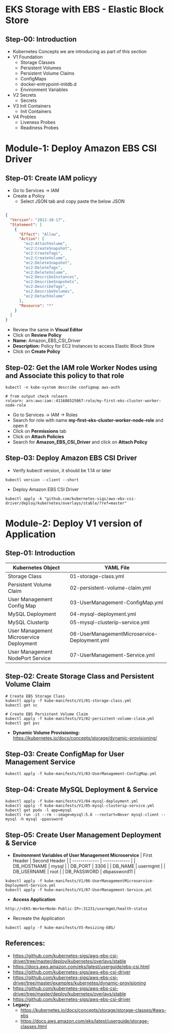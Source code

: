 # EKS Storage with EBS - Elastic Block Store

## Step-00: Introduction
- Kubernetes Concepts we are introducing as part of this section
- V1 Foundation
  - Storage Classes
  - Persistent Volumes
  - Persistent Volume Claims
  - ConfigMaps
  - docker-entrypoint-initdb.d 
  - Environment Variables
- V2 Secrets  
  - Secrets
- V3 Init Containers
  - Init Containers
- V4 Probles
  - Liveness Probes
  - Readiness Probes

# Module-1: Deploy Amazon EBS CSI Driver

## Step-01:  Create IAM policyy
- Go to Services -> IAM
- Create a Policy 
  - Select JSON tab and copy paste the below JSON
```json

{
  "Version": "2012-10-17",
  "Statement": [
    {
      "Effect": "Allow",
      "Action": [
        "ec2:AttachVolume",
        "ec2:CreateSnapshot",
        "ec2:CreateTags",
        "ec2:CreateVolume",
        "ec2:DeleteSnapshot",
        "ec2:DeleteTags",
        "ec2:DeleteVolume",
        "ec2:DescribeInstances",
        "ec2:DescribeSnapshots",
        "ec2:DescribeTags",
        "ec2:DescribeVolumes",
        "ec2:DetachVolume"
      ],
      "Resource": "*"
    }
  ]
}
```
  - Review the same in **Visual Editor** 
  - Click on **Review Policy**
  - **Name:** Amazon_EBS_CSI_Driver
  - **Description:** Policy for EC2 Instances to access Elastic Block Store
  - Click on **Create Policy**

## Step-02: Get the IAM role Worker Nodes using and Associate this policy to that role
```
kubectl -n kube-system describe configmap aws-auth

# from output check rolearn
rolearn: arn:aws:iam::411686525067:role/my-first-eks-cluster-worker-node-role
```
- Go to Services -> IAM -> Roles 
- Search for role with name **my-first-eks-cluster-worker-node-role** and open it
- Click on **Permissions** tab
- Click on **Attach Policies**
- Search for **Amazon_EBS_CSI_Driver** and click on **Attach Policy**

## Step-03: Deploy Amazon EBS CSI Driver  
- Verify kubectl version, it should be 1.14 or later
```
kubectl version --client --short
```
- Deploy Amazon EBS CSI Driver
```
kubectl apply -k "github.com/kubernetes-sigs/aws-ebs-csi-driver/deploy/kubernetes/overlays/stable/?ref=master"
```

# Module-2: Deploy V1 version of Application 

## Step-01: Introduction
| Kubernetes Object  | YAML File |
| ------------- | ------------- |
| Storage Class  | 01-storage-class.yml |
| Persistent Volume Claim | 02-persistent-volume-claim.yml   |
| User Management Config Map  | 03-UserManagement-ConfigMap.yml  |
| MySQL Deployment  | 04-mysql-deployment.yml  |
| MySQL ClusterIp  | 05-mysql-clusterip-service.yml  |
| User Management Microservice Deployment  | 06-UserManagementMicroservice-Deployment.yml  |
| User Management NodePort Service  | 07-UserManagement-Service.yml  |

## Step-02: Create Storage Class and Persistent Volume Claim
```
# Create EBS Storage Class
kubectl apply -f kube-manifests/V1/01-storage-class.yml
kubectl get sc

# Create EBS Persistent Volume Claim
kubectl apply -f kube-manifests/V1/02-persistent-volume-claim.yml 
kubectl get pvc 
```
- **Dynamic Volume Provisioning:** https://kubernetes.io/docs/concepts/storage/dynamic-provisioning/
## Step-03: Create ConfigMap for User Management Service 
```
kubectl apply -f kube-manifests/V1/03-UserManagement-ConfigMap.yml
```
## Step-04: Create MySQL Deployment & Service
```
kubectl apply -f kube-manifests/V1/04-mysql-deployment.yml
kubectl apply -f kube-manifests/V1/05-mysql-clusterip-service.yml
kubectl get pods -l app=mysql
kubectl run -it --rm --image=mysql:5.6 --restart=Never mysql-client -- mysql -h mysql -ppassword
```

## Step-05: Create User Management Deployment & Service
- **Environment Variables of User Management Microservice**
| First Header  | Second Header |
| ------------- | ------------- |
| DB_HOSTNAME  | mysql |
| DB_PORT  | 3306  |
| DB_NAME  | usermgmt  |
| DB_USERNAME  | root  |
| DB_PASSWORD | dbpassword11  |

```
kubectl apply -f kube-manifests/V1/06-UserManagementMicroservice-Deployment-Service.yml
kubectl apply -f kube-manifests/V1/07-UserManagement-Service.yml
```
- **Access Application**
```
http://<EKS-WorkerNode-Public-IP>:31231/usermgmt/health-status
```



- Recreate the Application
```
kubectl apply -f kube-manifests/V5-Resizing-EBS/
```


## References:
- https://github.com/kubernetes-sigs/aws-ebs-csi-driver/tree/master/deploy/kubernetes/overlays/stable
- https://docs.aws.amazon.com/eks/latest/userguide/ebs-csi.html
- https://github.com/kubernetes-sigs/aws-ebs-csi-driver
- https://github.com/kubernetes-sigs/aws-ebs-csi-driver/tree/master/examples/kubernetes/dynamic-provisioning
- https://github.com/kubernetes-sigs/aws-ebs-csi-driver/tree/master/deploy/kubernetes/overlays/stable
- https://github.com/kubernetes-sigs/aws-ebs-csi-driver
- **Legacy:** 
  - https://kubernetes.io/docs/concepts/storage/storage-classes/#aws-ebs
  - https://docs.aws.amazon.com/eks/latest/userguide/storage-classes.html